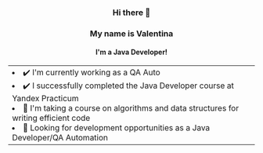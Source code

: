 <div id="header" align="center">
    <h3>Hi there 👋</h3>
    <h3>My name is Valentina</h3>
    <h4>I'm a Java Developer!</h4>
</div>

<div>
   <table width="100%" height="100%" align="center" valign="center">
   <tr><td>
         <li> ✔️ I'm currently working as a QA Auto
         <li> ✔️ I successfully completed the Java Developer course at Yandex Practicum
         <li> 🌱 I'm taking a course on algorithms and data structures for writing efficient code
         <li> 🌱 Looking for development opportunities as a Java Developer/QA Automation
   </td></tr>
   </table>
</div>

<div id="header" align="center">
    <h3>Contacts</h3>
    <a href="https://t.me/valentinakole">
        <img src="https://img.shields.io/badge/Telegram-2CA5E0?style=for-the-badge&logo=telegram&logoColor=white">
    </a>
    <a href="mailto:valentinavasileva34@gmail.com">
        <img src="https://img.shields.io/badge/Gmail-D14836?style=for-the-badge&logo=gmail&logoColor=whitehttps://img.shields.io/badge/Gmail-D14836?style=for-the-badge&logo=gmail&logoColor=white">
    </a>
</div>

<h3 align="center">Languages and tools</h3>
<div align="center">
    <code><img height="30" title="Java" alt="Java" src="https://cdn.jsdelivr.net/gh/devicons/devicon/icons/java/java-original-wordmark.svg"></code>
    <code><img height="30" title="Spring" alt="Spring"src="https://cdn.jsdelivr.net/gh/devicons/devicon/icons/spring/spring-original-wordmark.svg"></code>
    <code><img height="30" title="PostgreSQL" alt="PostgreSQL" src="https://cdn.jsdelivr.net/gh/devicons/devicon/icons/postgresql/postgresql-original-wordmark.svg"></code>
    <code><img height="30" title="Docker" alt="Docker" src="https://cdn.jsdelivr.net/gh/devicons/devicon/icons/docker/docker-original.svg"></code>
    <code><img height="30" title="Apache Kafka" alt="Apache Kafka" src="https://cdn.jsdelivr.net/gh/devicons/devicon/icons/apachekafka/apachekafka-original-wordmark.svg"></code>
    <code><img height="30" title="Git" alt="Git" src="https://cdn.jsdelivr.net/gh/devicons/devicon/icons/git/git-original-wordmark.svg"></code>
    <code><img height="30" title="Bitbucket" alt="Bitbucket" src="https://cdn.jsdelivr.net/gh/devicons/devicon/icons/bitbucket/bitbucket-original-wordmark.svg"></code>
</div>
<br>
<div id="stat" align="center">
    <img src="https://github-profile-summary-cards.vercel.app/api/cards/profile-details?username=Valentina810" alt=""/>
</div>
<div id="stat" align="center">
    <img src="https://github-readme-stats.vercel.app/api?username=Valentina810&show_icons=true">
    <img src="https://github-profile-summary-cards.vercel.app/api/cards/most-commit-language?username=Valentina810" alt=""/>
</div>
